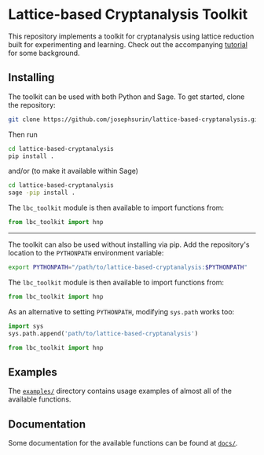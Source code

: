 # Lattice-based Cryptanalysis Toolkit

This repository implements a toolkit for cryptanalysis using lattice reduction built for experimenting and learning. Check out the accompanying [tutorial](./tutorial.pdf) for some background.


## Installing

The toolkit can be used with both Python and Sage. To get started, clone the repository:

```sh
git clone https://github.com/josephsurin/lattice-based-cryptanalysis.git
```

Then run

```sh
cd lattice-based-cryptanalysis
pip install .
```

and/or (to make it available within Sage)

```sh
cd lattice-based-cryptanalysis
sage -pip install .
```

The `lbc_toolkit` module is then available to import functions from:

```py
from lbc_toolkit import hnp
```

---

The toolkit can also be used without installing via pip. Add the repository's location to the `PYTHONPATH` environment variable:

```sh
export PYTHONPATH="/path/to/lattice-based-cryptanalysis:$PYTHONPATH"
```

The `lbc_toolkit` module is then available to import functions from:

```py
from lbc_toolkit import hnp
```

As an alternative to setting `PYTHONPATH`, modifying `sys.path` works too:

```py
import sys
sys.path.append('path/to/lattice-based-cryptanalysis')

from lbc_toolkit import hnp
```


## Examples

The [`examples/`](./examples) directory contains usage examples of almost all of the available functions.


## Documentation

Some documentation for the available functions can be found at [`docs/`](./docs).
